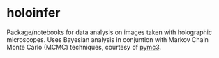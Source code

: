 # holoinfer
Package/notebooks for data analysis on images taken with holographic microscopes. Uses Bayesian analysis in conjuntion with Markov Chain Monte Carlo (MCMC) techniques, courtesy of [pymc3](https://github.com/pymc-devs/pymc3).
